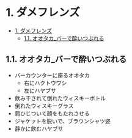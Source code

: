 # 1. ダメフレンズ

- [1. ダメフレンズ](#1-ダメフレンズ)
  - [1.1. オオタカ\_バーで酔いつぶれる](#11-オオタカ_バーで酔いつぶれる)

## 1.1. オオタカ_バーで酔いつぶれる

- バーカウンターに座るオオタカ
  - 右にハクトウワシ
  - 左にハヤブサ
- 飲み干されて倒れたウィスキーボトル
- 倒れたウィスキーグラス
- 肩ひじついて顔をもたれさせる
- ジャケットを脱いで、ブラウンシャツ姿
- 静かに飲むハヤブサ
